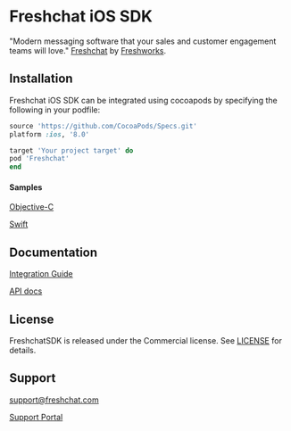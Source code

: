 Freshchat iOS SDK
=================

"Modern messaging software that your sales and customer engagement teams will love." [Freshchat](http://www.freshchat.com) by [Freshworks](https://www.freshworks.com).

## Installation
Freshchat iOS SDK can be integrated using cocoapods by specifying the following in your podfile:

```ruby
source 'https://github.com/CocoaPods/Specs.git'
platform :ios, '8.0'

target 'Your project target' do
pod 'Freshchat'
end
```

#### Samples
[Objective-C](https://github.com/freshdesk/freshchat-ios/tree/master/Sample/ObjectiveCSample)

[Swift](https://github.com/freshdesk/freshchat-ios/tree/master/Sample/SwiftSample)


## Documentation
[Integration Guide](https://support.freshchat.com/support/solutions/articles/229223-ios-sdk-integration-guide) 

[API docs](http://cocoadocs.org/docsets/FreshchatSDK)

## License
FreshchatSDK is released under the Commercial license. See [LICENSE](https://github.com/freshdesk/freshchat-ios/blob/master/FreshchatSDK/LICENSE) for details.

## Support
[support@freshchat.com](mailto:support@freshchat.com)

[Support Portal](https://support.freshchat.com)

